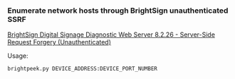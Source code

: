 ### Enumerate network hosts through BrightSign unauthenticated SSRF

[BrightSign Digital Signage Diagnostic Web Server 8.2.26 - Server-Side Request Forgery (Unauthenticated)](https://www.exploit-db.com/exploits/48843)

Usage:
```
brightpeek.py DEVICE_ADDRESS:DEVICE_PORT_NUMBER
```
